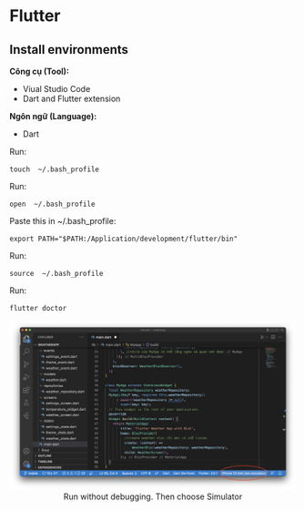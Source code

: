 # Flutter
## Install environments
**Công cụ (Tool):**<br>
* Viual Studio Code
* Dart and Flutter extension<br>

**Ngôn ngữ (Language):**<br>
* Dart

Run:
```
touch  ~/.bash_profile
```
Run:
```
open  ~/.bash_profile
```
Paste this in ~/.bash_profile:
```
export PATH="$PATH:/Application/development/flutter/bin"
```
Run:
```
source  ~/.bash_profile
```
Run:
```
flutter doctor
```
<p align="center" >
   <img src="https://github.com/jason11501/Flutter/blob/main/Screen%20Shot%202022-07-24%20at%2010.56.48.png" ><br>
   Run without debugging. Then choose Simulator
</p>
